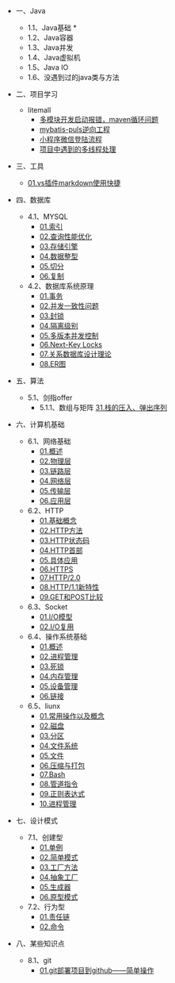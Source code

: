 * 一、Java
    * 1.1、Java基础
      * 
    * 1.2、Java容器
    * 1.3、Java并发
    * 1.4、Java虚拟机
    * 1.5、Java IO
    * 1.6、没遇到过的java类与方法

* 二、项目学习
    * litemall
      * [多模块开发启动报错，maven循环问题](项目学习/litemall/多模块开发启动报错.md)
      * [mybatis-puls逆向工程](项目学习/litemall/mybatis-puls逆向工程.md)
      * [小程序微信登陆流程](项目学习/litemall/小程序微信登陆流程.md)
      * [项目中遇到的多线程处理](项目学习/litemall/项目中遇到的多线程处理.md)

* 三、工具
    * [01.vs插件markdown使用快捷](tools/01.vs插件markdown使用快捷.md)

* 四、数据库
    * 4.1、MYSQL
      * [01.索引](数据库/Mysql/01.索引.md)
      * [02.查询性能优化](数据库/Mysql/02.查询性能优化.md)
      * [03.存储引擎](数据库/Mysql/03.存储引擎.md)
      * [04.数据整型](数据库/Mysql/04.数据整型.md)
      * [05.切分](数据库/Mysql/05.切分.md)
      * [06.复制](数据库/Mysql/06.复制.md)
    * 4.2、数据库系统原理
      * [01.事务](数据库/数据库系统原理/01.事务.md)
      * [02.并发一致性问题](数据库/数据库系统原理/02.并发一致性问题.md)
      * [03.封锁](数据库/数据库系统原理/03.封锁.md)
      * [04.隔离级别](数据库/数据库系统原理/04.隔离级别.md)
      * [05.多版本并发控制](数据库/数据库系统原理/05.多版本并发控制.md)
      * [06.Next-Key Locks](数据库/数据库系统原理/06.Next-KeyLocks.md)
      * [07.关系数据库设计理论](数据库/数据库系统原理/07.关系数据库设计理论.md)
      * [08.ER图](数据库/数据库系统原理/08.ER图.md)

* 五、算法 
    * 5.1、剑指offer
        * 5.1.1、数组与矩阵
            [31.栈的压入、弹出序列](算法/剑指offer/31.栈的压入和弹出序列.md)


* 六、计算机基础
    * 6.1、网络基础
        * [01.概述](06.计算机基础/网络基础/概述.md)
        * [02.物理层](06.计算机基础/网络基础/物理层.md)
        * [03.链路层](06.计算机基础/网络基础/链路层.md)
        * [04.网络层](06.计算机基础/网络基础/网络层.md)
        * [05.传输层](06.计算机基础/网络基础/传输层.md)
        * [06.应用层](06.计算机基础/网络基础/应用层.md)
    * 6.2、HTTP
        * [01.基础概念](06.计算机基础/HTTP/基础概念.md)
        * [02.HTTP方法](06.计算机基础/HTTP/HTTP方法.md)
        * [03.HTTP状态码](06.计算机基础/HTTP/HTTP状态码.md)
        * [04.HTTP首部](06.计算机基础/HTTP/HTTP首部.md)
        * [05.具体应用](06.计算机基础/HTTP/具体应用.md)
        * [06.HTTPS](06.计算机基础/HTTP/HTTPS.md)
        * [07.HTTP/2.0](06.计算机基础/HTTP/HTTP.2.0.md)
        * [08.HTTP/1.1新特性](06.计算机基础/HTTP/1.1新特性.应用层.md)
        * [09.GET和POST比较](06.计算机基础/HTTP/GET和POST比较.md)
    * 6.3、Socket
        * [01.I/O模型](06.计算机基础/Socket/I.O模型.md)
        * [02.I/O复用](06.计算机基础/Socket/I.O复用.md)
    * 6.4、操作系统基础
        * [01.概述](06.计算机基础/计算机操作系统/概述.md)
        * [02.进程管理](06.计算机基础/计算机操作系统/进程管理.md)
        * [03.死锁](06.计算机基础/计算机操作系统/死锁.md)
        * [04.内存管理](06.计算机基础/计算机操作系统/内存管理.md)
        * [05.设备管理](06.计算机基础/计算机操作系统/设备管理.md)
        * [06.链接](06.计算机基础/计算机操作系统/链接.md)
    * 6.5、liunx
        * [01.常用操作以及概念](06.计算机基础/Liunx/常用操作以及概念.md)
        * [02.磁盘](06.计算机基础/Liunx/磁盘.md)
        * [03.分区](06.计算机基础/Liunx/分区.md)
        * [04.文件系统](06.计算机基础/Liunx/文件系统.md)
        * [05.文件](06.计算机基础/Liunx/文件.md)
        * [06.压缩与打包](06.计算机基础/Liunx/压缩与打包.md)
        * [07.Bash](06.计算机基础/Liunx/Bash.md)
        * [08.管道指令](06.计算机基础/Liunx/管道指令.md)
        * [09.正则表达式](06.计算机基础/Liunx/正则表达式.md)
        * [10.进程管理](06.计算机基础/Liunx/进程管理.md)
    
* 七、设计模式
    * 7.1、创建型
        * [01.单例](设计模式/创建型/单例.md)
        * [02.简单模式](设计模式/创建型/简单模式.md)
        * [03.工厂方法](设计模式/创建型/工厂方法.md)
        * [04.抽象工厂](设计模式/创建型/抽象工厂.md)
        * [05.生成器](设计模式/创建型/生成器.md)
        * [06.原型模式](设计模式/创建型/原型模式.md)
    * 7.2、行为型
        * [01.责任链](设计模式/行为型/责任链.md)
        * [02.命令](设计模式/行为型/命令.md)



* 八、某些知识点
    * 8.1、git
        * [01.git部署项目到github——简单操作](某些知识点/git/git部署项目到github——简单操作.md)